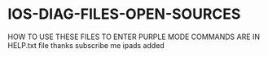 # IOS-DIAG-FILES-OPEN-SOURCES
HOW TO USE THESE FILES TO  ENTER PURPLE MODE    COMMANDS ARE IN HELP.txt file     thanks  subscribe me
ipads added 
